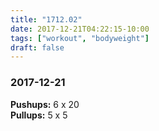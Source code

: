 ```yaml
---
title: "1712.02"
date: 2017-12-21T04:22:15-10:00
tags: ["workout", "bodyweight"]
draft: false
---
```


### 2017-12-21

**Pushups:** 6 x 20  
**Pullups:** 5 x 5  
